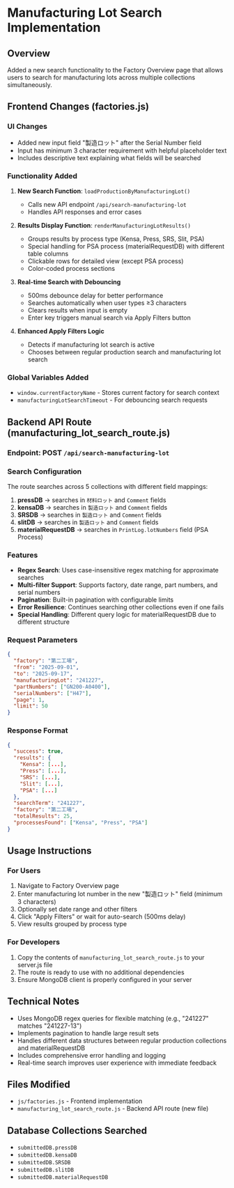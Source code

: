 # Manufacturing Lot Search Implementation

## Overview
Added a new search functionality to the Factory Overview page that allows users to search for manufacturing lots across multiple collections simultaneously.

## Frontend Changes (factories.js)

### UI Changes
- Added new input field "製造ロット" after the Serial Number field
- Input has minimum 3 character requirement with helpful placeholder text
- Includes descriptive text explaining what fields will be searched

### Functionality Added
1. **New Search Function**: `loadProductionByManufacturingLot()`
   - Calls new API endpoint `/api/search-manufacturing-lot`
   - Handles API responses and error cases
   
2. **Results Display Function**: `renderManufacturingLotResults()`
   - Groups results by process type (Kensa, Press, SRS, Slit, PSA)
   - Special handling for PSA process (materialRequestDB) with different table columns
   - Clickable rows for detailed view (except PSA process)
   - Color-coded process sections

3. **Real-time Search with Debouncing**
   - 500ms debounce delay for better performance
   - Searches automatically when user types ≥3 characters
   - Clears results when input is empty
   - Enter key triggers manual search via Apply Filters button

4. **Enhanced Apply Filters Logic**
   - Detects if manufacturing lot search is active
   - Chooses between regular production search and manufacturing lot search

### Global Variables Added
- `window.currentFactoryName` - Stores current factory for search context
- `manufacturingLotSearchTimeout` - For debouncing search requests

## Backend API Route (manufacturing_lot_search_route.js)

### Endpoint: POST `/api/search-manufacturing-lot`

### Search Configuration
The route searches across 5 collections with different field mappings:

1. **pressDB** → searches in `材料ロット` and `Comment` fields
2. **kensaDB** → searches in `製造ロット` and `Comment` fields  
3. **SRSDB** → searches in `製造ロット` and `Comment` fields
4. **slitDB** → searches in `製造ロット` and `Comment` fields
5. **materialRequestDB** → searches in `PrintLog.lotNumbers` field (PSA Process)

### Features
- **Regex Search**: Uses case-insensitive regex matching for approximate searches
- **Multi-filter Support**: Supports factory, date range, part numbers, and serial numbers
- **Pagination**: Built-in pagination with configurable limits
- **Error Resilience**: Continues searching other collections even if one fails
- **Special Handling**: Different query logic for materialRequestDB due to different structure

### Request Parameters
```json
{
  "factory": "第二工場",
  "from": "2025-09-01", 
  "to": "2025-09-17",
  "manufacturingLot": "241227",
  "partNumbers": ["GN200-A0400"],
  "serialNumbers": ["H47"],
  "page": 1,
  "limit": 50
}
```

### Response Format
```json
{
  "success": true,
  "results": {
    "Kensa": [...],
    "Press": [...], 
    "SRS": [...],
    "Slit": [...],
    "PSA": [...]
  },
  "searchTerm": "241227",
  "factory": "第二工場",
  "totalResults": 25,
  "processesFound": ["Kensa", "Press", "PSA"]
}
```

## Usage Instructions

### For Users
1. Navigate to Factory Overview page
2. Enter manufacturing lot number in the new "製造ロット" field (minimum 3 characters)
3. Optionally set date range and other filters
4. Click "Apply Filters" or wait for auto-search (500ms delay)
5. View results grouped by process type

### For Developers
1. Copy the contents of `manufacturing_lot_search_route.js` to your server.js file
2. The route is ready to use with no additional dependencies
3. Ensure MongoDB client is properly configured in your server

## Technical Notes
- Uses MongoDB regex queries for flexible matching (e.g., "241227" matches "241227-13")
- Implements pagination to handle large result sets
- Handles different data structures between regular production collections and materialRequestDB
- Includes comprehensive error handling and logging
- Real-time search improves user experience with immediate feedback

## Files Modified
- `js/factories.js` - Frontend implementation
- `manufacturing_lot_search_route.js` - Backend API route (new file)

## Database Collections Searched
- `submittedDB.pressDB`
- `submittedDB.kensaDB` 
- `submittedDB.SRSDB`
- `submittedDB.slitDB`
- `submittedDB.materialRequestDB`